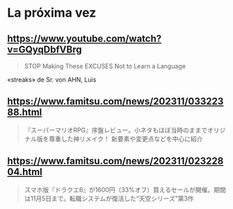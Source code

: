 # La próxima vez

## https://www.youtube.com/watch?v=GQyqDbfVBrg

> STOP Making These EXCUSES Not to Learn a Language 

«streaks» de Sr. von AHN, Luis

## https://www.famitsu.com/news/202311/03322388.html

> 『スーパーマリオRPG』序盤レビュー。小ネタもほぼ当時のままでオリジナル版を尊重した神リメイク！ 新要素や変更点などを中心に紹介

## https://www.famitsu.com/news/202311/02322804.html

> スマホ版『ドラクエ6』が1600円（33%オフ）買えるセールが開催。期間は11月5日まで。転職システムが復活した“天空シリーズ”第3作 
